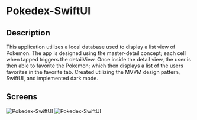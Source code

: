 # Pokedex-SwiftUI

## Description

This application utilizes a local database used to display a list view of Pokemon. The app is designed using the master-detail concept; each cell when tapped triggers the detailView. Once inside the detail view, the user is then able to favorite the Pokemon; which then displays a list of the users favorites in the favorite tab. Created utilizing the MVVM design pattern, SwiftUI, and implemented dark mode.

## Screens


![Pokedex-SwiftUI](gitAssets/pokedexApp.gif)          ![Pokedex-SwiftUI](gitAssets/pokedexApp-darkmode.gif)
